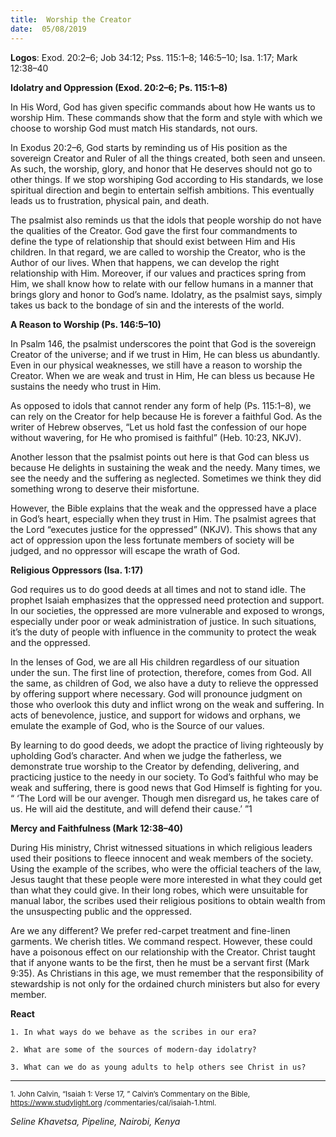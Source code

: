 ```yaml
---
title:  Worship the Creator
date:  05/08/2019
---
```


**Logos**: Exod. 20:2–6; Job 34:12; Pss. 115:1–8; 146:5–10; Isa. 1:17; Mark 12:38–40

**Idolatry and Oppression (Exod. 20:2–6; Ps. 115:1–8)**

In His Word, God has given specific commands about how He wants us to worship Him. These commands show that the form and style with which we choose to worship God must match His standards, not ours.

In Exodus 20:2–6, God starts by reminding us of His position as the sovereign Creator and Ruler of all the things created, both seen and unseen. As such, the worship, glory, and honor that He deserves should not go to other things. If we stop worshiping God according to His standards, we lose spiritual direction and begin to entertain selfish ambitions. This eventually leads us to frustration, physical pain, and death.

The psalmist also reminds us that the idols that people worship do not have the qualities of the Creator. God gave the first four commandments to define the type of relationship that should exist between Him and His children. In that regard, we are called to worship the Creator, who is the Author of our lives. When that happens, we can develop the right relationship with Him. Moreover, if our values and practices spring from Him, we shall know how to relate with our fellow humans in a manner that brings glory and honor to God’s name. Idolatry, as the psalmist says, simply takes us back to the bondage of sin and the interests of the world.

**A Reason to Worship (Ps. 146:5–10)**

In Psalm 146, the psalmist underscores the point that God is the sovereign Creator of the universe; and if we trust in Him, He can bless us abundantly. Even in our physical weaknesses, we still have a reason to worship the Creator. When we are weak and trust in Him, He can bless us because He sustains the needy who trust in Him.

As opposed to idols that cannot render any form of help (Ps. 115:1–8), we can rely on the Creator for help because He is forever a faithful God. As the writer of Hebrew observes, “Let us hold fast the confession of our hope without wavering, for He who promised is faithful” (Heb. 10:23, NKJV).

Another lesson that the psalmist points out here is that God can bless us because He delights in sustaining the weak and the needy. Many times, we see the needy and the suffering as neglected. Sometimes we think they did something wrong to deserve their misfortune.

However, the Bible explains that the weak and the oppressed have a place in God’s heart, especially when they trust in Him. The psalmist agrees that the Lord “executes justice for the oppressed” (NKJV). This shows that any act of oppression upon the less fortunate members of society will be judged, and no oppressor will escape the wrath of God.

**Religious Oppressors (Isa. 1:17)**

God requires us to do good deeds at all times and not to stand idle. The prophet Isaiah emphasizes that the oppressed need protection and support. In our societies, the oppressed are more vulnerable and exposed to wrongs, especially under poor or weak administration of justice. In such situations, it’s the duty of people with influence in the community to protect the weak and the oppressed.

In the lenses of God, we are all His children regardless of our situation under the sun. The first line of protection, therefore, comes from God. All the same, as children of God, we also have a duty to relieve the oppressed by offering support where necessary. God will pronounce judgment on those who overlook this duty and inflict wrong on the weak and suffering. In acts of benevolence, justice, and support for widows and orphans, we emulate the example of God, who is the Source of our values.

By learning to do good deeds, we adopt the practice of living righteously by upholding God’s character. And when we judge the fatherless, we demonstrate true worship to the Creator by defending, delivering, and practicing justice to the needy in our society. To God’s faithful who may be weak and suffering, there is good news that God Himself is fighting for you. “ ‘The Lord will be our avenger. Though men disregard us, he takes care of us. He will aid the destitute, and will defend their cause.’ ”1

**Mercy and Faithfulness (Mark 12:38–40)**

During His ministry, Christ witnessed situations in which religious leaders used their positions to fleece innocent and weak members of the society. Using the example of the scribes, who were the official teachers of the law, Jesus taught that these people were more interested in what they could get than what they could give. In their long robes, which were unsuitable for manual labor, the scribes used their religious positions to obtain wealth from the unsuspecting public and the oppressed.

Are we any different? We prefer red-carpet treatment and fine-linen garments. We cherish titles. We command respect. However, these could have a poisonous effect on our relationship with the Creator. Christ taught that if anyone wants to be the first, then he must be a servant first (Mark 9:35). As Christians in this age, we must remember that the responsibility of stewardship is not only for the ordained church ministers but also for every member.

**React**

`1. In what ways do we behave as the scribes in our era?`

`2. What are some of the sources of modern-day idolatry?`

`3. What can we do as young adults to help others see Christ in us?`

---

<sup>1. John Calvin, “Isaiah 1: Verse 17, ” Calvin’s Commentary on the Bible, https://www.studylight.org /commentaries/cal/isaiah-1.html.</sup>

_Seline Khavetsa, Pipeline, Nairobi, Kenya_
